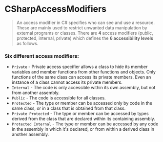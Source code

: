 # CSharpAccessModifiers

> An access modifier in C# specifies who can see and use a resource. These are mainly used to restrict unwanted data manipulation by external programs or classes. There are **4** access modifiers (public, protected, internal, private) which defines the **6 accessibility levels** as follows.

### Six different access modifiers:

*   `Private` - Private access specifier allows a class to hide its member variables and member functions from other functions and objects. Only functions of the same class can access its private members. Even an instance of a class cannot access its private members.
*   `Internal` - The code is only accessible within its own assembly, but not from another assembly.
*   `Public` - The code is accessible for all classes.
*   `Protected` - The type or member can be accessed only by code in the same class, or in a class that is obtained from that class.
*   `Private Protected` - The type or member can be accessed by types derived from the class that are declared within its containing assembly.
*   `Protected Internal` - The type or member can be accessed by any code in the assembly in which it's declared, or from within a derived class in another assembly.

